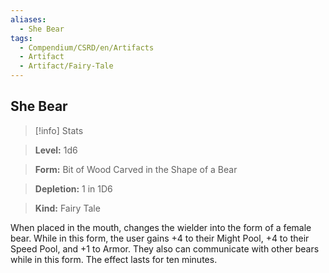 ```yaml
---
aliases:
  - She Bear
tags:
  - Compendium/CSRD/en/Artifacts
  - Artifact
  - Artifact/Fairy-Tale
---
```

  
    
## She Bear    
>[!info] Stats    
> **Level:** 1d6    
> **Form:** Bit of Wood Carved in the Shape of a Bear    
> **Depletion:** 1 in 1D6    
> **Kind:** Fairy Tale  
    
When placed in the mouth, changes the wielder into the form of a female bear. While in this form, the user gains +4 to their Might Pool, +4 to their Speed Pool, and +1 to Armor. They also can communicate with other bears while in this form. The effect lasts for ten minutes.